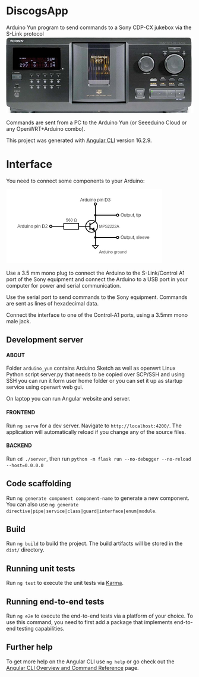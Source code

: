 # DiscogsApp

Arduino Yun program to send commands to a Sony CDP-CX jukebox via the S-Link protocol
![Sony CDPDX jukebox](sony_cdp.jpg)

Commands are sent from a PC to the Arduino Yun (or Seeeduino Cloud or any OpenWRT+Arduino combo).

This project was generated with [Angular CLI](https://github.com/angular/angular-cli) version 16.2.9.

# Interface
You need to connect some components to your Arduino:

![circuit](circuit.png)

Use a 3.5 mm mono plug to connect the Arduino to the S-Link/Control A1 port of the Sony equipment and connect the Arduino to a USB port in your computer for power and serial communication.

Use the serial port to send commands to the Sony equipment. Commands are sent as lines of hexadecimal data.

Connect the interface to one of the Control-A1 ports, using a 3.5mm mono male jack.


## Development server

#### ABOUT
Folder `arduino_yun` contains Arduino Sketch as well as openwrt Linux Python script server.py that needs to be copied over SCP/SSH and using SSH you can run it form user home folder or you can set it up as startup service using openwrt web gui.

On laptop you can run Angular website and server.

#### FRONTEND
Run `ng serve` for a dev server. Navigate to `http://localhost:4200/`. The application will automatically reload if you change any of the source files.

#### BACKEND
Run `cd ./server`, then run `python -m flask run --no-debugger --no-reload --host=0.0.0.0`

## Code scaffolding

Run `ng generate component component-name` to generate a new component. You can also use `ng generate directive|pipe|service|class|guard|interface|enum|module`.

## Build

Run `ng build` to build the project. The build artifacts will be stored in the `dist/` directory.

## Running unit tests

Run `ng test` to execute the unit tests via [Karma](https://karma-runner.github.io).

## Running end-to-end tests

Run `ng e2e` to execute the end-to-end tests via a platform of your choice. To use this command, you need to first add a package that implements end-to-end testing capabilities.

## Further help

To get more help on the Angular CLI use `ng help` or go check out the [Angular CLI Overview and Command Reference](https://angular.io/cli) page.
